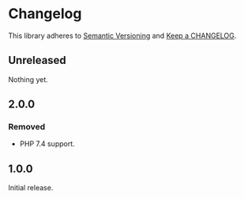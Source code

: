 # Changelog

This library adheres to [Semantic Versioning](https://semver.org/) and [Keep a CHANGELOG](https://keepachangelog.com/en/1.0.0/).

## Unreleased

Nothing yet.

## 2.0.0

### Removed

- PHP 7.4 support.

## 1.0.0

Initial release.
